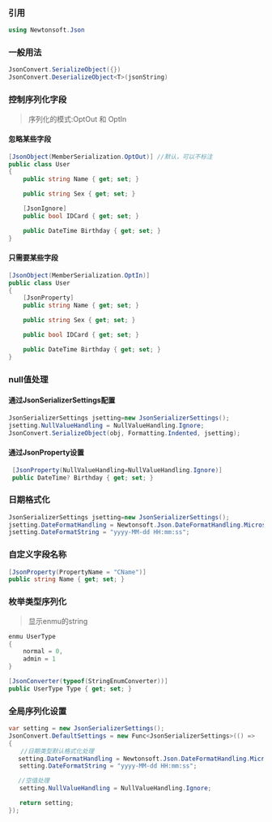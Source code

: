 ### 引用
```c#
using Newtonsoft.Json
```

### 一般用法

```c#
JsonConvert.SerializeObject({})
JsonConvert.DeserializeObject<T>(jsonString)
```
### 控制序列化字段
> 序列化的模式:OptOut 和 OptIn  

#### 忽略某些字段
```c#
[JsonObject(MemberSerialization.OptOut)] //默认，可以不标注
public class User
{
    public string Name { get; set; }

    public string Sex { get; set; }

    [JsonIgnore]
    public bool IDCard { get; set; }

    public DateTime Birthday { get; set; }
}
```
#### 只需要某些字段
```c#
[JsonObject(MemberSerialization.OptIn)]
public class User
{
    [JsonProperty]
    public string Name { get; set; }

    public string Sex { get; set; }

    public bool IDCard { get; set; }

    public DateTime Birthday { get; set; }
}
```

### null值处理

#### 通过JsonSerializerSettings配置
```c#
JsonSerializerSettings jsetting=new JsonSerializerSettings();
jsetting.NullValueHandling = NullValueHandling.Ignore;
JsonConvert.SerializeObject(obj, Formatting.Indented, jsetting);
```
#### 通过JsonProperty设置
```c#
 [JsonProperty(NullValueHandling=NullValueHandling.Ignore)]
 public DateTime? Birthday { get; set; }

```
### 日期格式化
```c#
JsonSerializerSettings jsetting=new JsonSerializerSettings();
jsetting.DateFormatHandling = Newtonsoft.Json.DateFormatHandling.MicrosoftDateFormat;
jsetting.DateFormatString = "yyyy-MM-dd HH:mm:ss";

```

### 自定义字段名称
```c#
[JsonProperty(PropertyName = "CName")]
public string Name { get; set; }
```

### 枚举类型序列化
> 显示enmu的string  

```c#
enmu UserType
{
    normal = 0,
    admin = 1
}

[JsonConverter(typeof(StringEnumConverter))]
public UserType Type { get; set; }
```

### 全局序列化设置
```c#
var setting = new JsonSerializerSettings();
JsonConvert.DefaultSettings = new Func<JsonSerializerSettings>(() =>
{
　　//日期类型默认格式化处理
　 setting.DateFormatHandling = Newtonsoft.Json.DateFormatHandling.MicrosoftDateFormat;
   setting.DateFormatString = "yyyy-MM-dd HH:mm:ss";

　 //空值处理
   setting.NullValueHandling = NullValueHandling.Ignore;

   return setting;
});

```